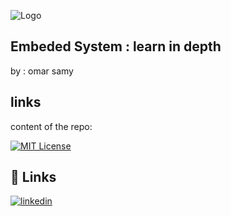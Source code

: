 

![Logo](https://5.imimg.com/data5/SELLER/Default/2022/11/GU/IV/SC/49761267/pic18f2431-i-sp-pic-micro-controller-motor-control-500x500.jpg)

## Embeded System : learn in depth  


by : omar samy


## links

content of the repo: 

[![MIT License](https://img.shields.io/badge/c%20basic%20assignments-7A5BE2)](https://github.com/omarsamy289/ES-omar-samy/tree/main/c-assignments/c-basics)


## 🔗 Links

[![linkedin](https://img.shields.io/badge/linkedin-0A66C2?style=for-the-badge&logo=linkedin&logoColor=white)](https://www.linkedin.com/in/omar-samy-69a7241b0/)


